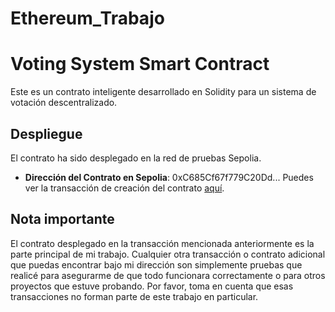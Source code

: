# Ethereum_Trabajo

# Voting System Smart Contract

Este es un contrato inteligente desarrollado en Solidity para un sistema de votación descentralizado.

## Despliegue

El contrato ha sido desplegado en la red de pruebas Sepolia.

- **Dirección del Contrato en Sepolia**: 0xC685Cf67f779C20Dd...
  Puedes ver la transacción de creación del contrato [aquí](https://sepolia.etherscan.io/tx/0x60806040).

## Nota importante

El contrato desplegado en la transacción mencionada anteriormente es la parte principal de mi trabajo. Cualquier otra transacción o contrato adicional que puedas encontrar bajo mi dirección son simplemente pruebas que realicé para asegurarme de que todo funcionara correctamente o para otros proyectos que estuve probando. Por favor, toma en cuenta que esas transacciones no forman parte de este trabajo en particular.
